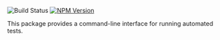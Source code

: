 ![Build Status](https://travis-ci.org/hayspec/framework.svg?branch=master)&nbsp;[![NPM Version](https://badge.fury.io/js/@hayspec%2Fcli.svg)](https://badge.fury.io/js/hayspec%2Fcli)

This package provides a command-line interface for running automated tests.
